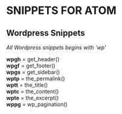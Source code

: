 # SNIPPETS FOR ATOM

## Wordpress Snippets

*All Wordpress snippets begins with 'wp'*

**wpgh** = get_header()   
**wpgf** = get_footer()  
**wpgs** = get_sidebar()  
**wptp** = the_permalink()  
**wptt** = the_title()  
**wptc** = the_content()  
**wpte** = the_excerpt()  
**wppg** = wp_pagination()  
